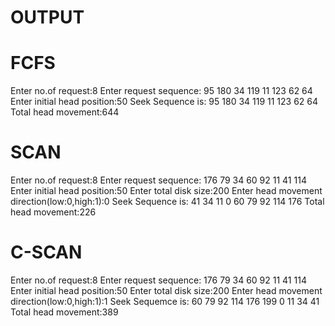 # OUTPUT

# FCFS

Enter no.of request:8
Enter request sequence:
95 180 34 119 11 123 62 64
Enter initial head position:50
Seek Sequence is:
95	180	34	119	11	123	62	64	
Total head movement:644


# SCAN

Enter no.of request:8
Enter request sequence:
176 79 34 60 92 11 41 114
Enter initial head position:50
Enter total disk size:200
Enter head movement direction(low:0,high:1):0
Seek Sequence is:
41	34	11	0	60	79	92	114	176	
Total head movement:226



# C-SCAN

Enter no.of request:8
Enter request sequence:
176 79 34 60 92 11 41 114
Enter initial head position:50
Enter total disk size:200
Enter head movement direction(low:0,high:1):1
Seek Sequemce is:
60	79	92	114	176	199	0	11	34	41	
Total head movement:389
